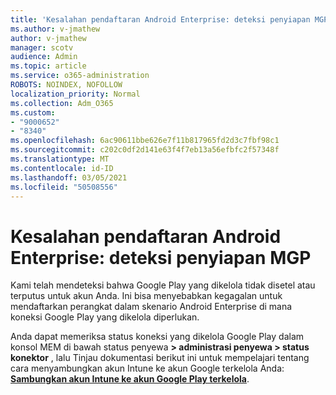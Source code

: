 ```yaml
---
title: 'Kesalahan pendaftaran Android Enterprise: deteksi penyiapan MGP'
ms.author: v-jmathew
author: v-jmathew
manager: scotv
audience: Admin
ms.topic: article
ms.service: o365-administration
ROBOTS: NOINDEX, NOFOLLOW
localization_priority: Normal
ms.collection: Adm_O365
ms.custom:
- "9000652"
- "8340"
ms.openlocfilehash: 6ac90611bbe626e7f11b817965fd2d3c7fbf98c1
ms.sourcegitcommit: c202c0df2d141e63f4f7eb13a56efbfc2f57348f
ms.translationtype: MT
ms.contentlocale: id-ID
ms.lasthandoff: 03/05/2021
ms.locfileid: "50508556"
---
```

# <a name="android-enterprise-enrollment-error-mgp-set-up-detection"></a>Kesalahan pendaftaran Android Enterprise: deteksi penyiapan MGP

Kami telah mendeteksi bahwa Google Play yang dikelola tidak disetel atau terputus untuk akun Anda. Ini bisa menyebabkan kegagalan untuk mendaftarkan perangkat dalam skenario Android Enterprise di mana koneksi Google Play yang dikelola diperlukan.

Anda dapat memeriksa status koneksi yang dikelola Google Play dalam konsol MEM di bawah status penyewa **> administrasi penyewa > status konektor** , lalu Tinjau dokumentasi berikut ini untuk mempelajari tentang cara menyambungkan akun Intune ke akun Google terkelola Anda: **[Sambungkan akun Intune ke akun Google Play terkelola](https://docs.microsoft.com/mem/intune/enrollment/connect-intune-android-enterprise)**.
